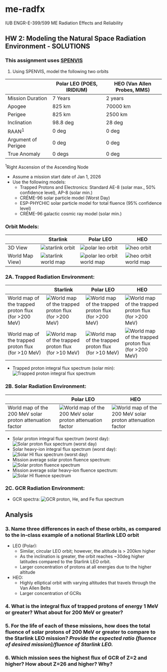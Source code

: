 # me-radfx
IUB ENGR-E-399/599 ME Radiation Effects and Reliability
##  HW 2: Modeling the Natural Space Radiation Environment - SOLUTIONS
### This assignment uses [SPENVIS](https://www.spenvis.oma.be)
1. Using SPENVIS, model the following two orbits

||Polar LEO (POES, IRIDIUM)|HEO (Van Allen Probes, MMS)|
|--|--|--|
|Mission Duration|7 Years|2 years|
|Apogee|825 km|70000 km|
|Perigee|825 km|2500 km|
|Inclination|98.8 deg|28 deg|
|RAAN<sup>1</sup>|0 deg|0 deg|
|Argument of Perigee|0 deg|0 deg|
|True Anomaly|0 degs|0 deg|

<sup>1</sup>Right Ascension of the Ascending Node


* Assume a mission start date of Jan 1, 2026
* Use the following models:
	- Trapped Protons and Electronics: Standard AE-8 (solar max., 50% confidence level), AP-8 (solar min.)
	- CRÉME-96 solar particle model (Worst Day)
	- ESP-PHYCHIC solar particle model for total fluence (95% confidence level)
	- CRÉME-96 galactic cosmic ray model (solar min.)

<!--- ## Polar LEO orbit (30 days): [polar leo orbit parameters](./HW_02_Solutions/P1A-orbit.html) -->

### Orbit Models:
||Starlink|Polar LEO|HEO|
|--|--|--|--|
|3D View|![starlink orbit](./HW_02_Solutions/P1ex-orbit.png)|![polar leo orbit](./HW_02_Solutions/P1A-orbit.png)|![heo orbit](./HW_02_Solutions/P1B-orbit.png)|
|World Map View)|![starlink world map](./HW_02_Solutions/P1ex-orbit_map.png)|![polar leo orbit world map](./HW_02_Solutions/P1A-orbit-worldmap.png)|![heo orbit world map](./HW_02_Solutions/P1B-orbit-worldmap.png)|

### 2A. Trapped Radiation Environment:
||Starlink|Polar LEO|HEO|
|--|--|--|--|
|World map of the trapped proton flux (for >200 MeV)|![World map of the trapped proton flux (for >200 MeV)](./HW_02_Solutions/P2ex-proton200MeV-worldmap.png)|![World map of the trapped proton flux (for >200 MeV)](./HW_02_Solutions/P2A-proton200MeV-worldmap.png)|![World map of the trapped proton flux (for >200 MeV)](./HW_02_Solutions/P2B-proton200MeV-worldmap.png)|
|World map of the trapped proton flux (for >10 MeV)|![World map of the trapped proton flux (for >10 MeV)](./HW_02_Solutions/P2ex-proton10MeV-worldmap.png)|![World map of the trapped proton flux (for >10 MeV)](./HW_02_Solutions/P2A-proton10MeV-worldmap.png)|![World map of the trapped proton flux (for >200 MeV)](./HW_02_Solutions/P2B-proton10MeV-worldmap.png)|

* Trapped proton integral flux spectrum (solar min): ![Trapped proton integral flux spectrum](./trapped_proton_integral_flux_loglog.png)

<!--- COMMENTED OUT ORIGINAL, RAW SPENVIS CHARTS
* Trapped proton spectra (solar min): [trapped particle fluxes](./trapped_proton_integral_flux_loglog.png)
	 * World map of the trapped proton flux (for >10 MeV): ![World map of the trapped proton flux (for >10 MeV)](./HW_02_Solutions/P2A-proton10MeV-worldmap.png)

	 * World map of the trapped proton flux (for >200 MeV): ![World map of the trapped proton flux (for >200 MeV)](./HW_02_Solutions/P2A-proton200MeV-worldmap.png)

	 * Trapped proton flux spectrum: ![Trapped proton flux spectrum (solar min)](./HW_02_Solutions/P2A-protonfluxp_spec.png)  -->

### 2B. Solar Radiation Environment:
||Polar LEO|HEO|
|--|--|--|
|World map of the 200 MeV solar proton attenuation factor|![World map of the 200 MeV solar proton attenuation factor](./HW_02_Solutions/P3A-proton_sepflare_map-200MeV.png)|![World map of the 200 MeV solar proton attenuation factor](./HW_02_Solutions/P3B-proton_sepflare_map-200MeV.png)|

* Solar proton integral flux spectrum (worst day): ![Solar proton flux spectrum (worst day)](./solar_proton_integral_flux_loglog.png)
* Solar heavy-ion integral flux spectrum (worst day): ![Solar HI flux spectrum (worst day)](./solar_hi_integral_flux_loglog.png)
* Mission average solar proton fluence spectrum: ![Solar proton fluence spectrum](./solar_proton_integral_fluence_loglog.png)
* Mission average solar heavy-ion fluence spectrum: ![Solar HI fluence spectrum](./solar_hi_integral_fluence_loglog.png)


<!--- COMMENTED OUT ORIGINAL, RAW SPENVIS CHARTS
* Solar particle spectra (worst day): [solar particle fluxes](./HW_02_Solutions/P3A-Solar-particle-fluxes.html), [solar particle fluence (95% confidence level)](./HW_02_Solutions/P3A-Solar-particle-fluences.html)
	
	* World map of the 200 MeV solar proton attenuation factor: ![World map of the 200 MeV solar proton attenuation factor](./HW_02_Solutions/P3A-proton_sepflare_map-200MeV.png)
	
	* Solar proton flux spectrum: ![Solar proton flux spectrum (worst day)](./HW_02_Solutions/P3A-Solar-particle-flux-spectra.png) 

	* Mission average solar proton fluence spectrum: ![Solar proton fluence spectrum](./HW_02_Solutions/P3A-proton-fluences.png)

	* Solar heavy ion flux spectrum for He: ![Solar heavy ion flux spectra for He](./HW_02_Solutions/P3A-flarei_specHe.png)

	* Mission average solar He fluence spectrum: ![Mission average solar He fluence spectrum](./HW_02_Solutions/P3A-SolarHe-fluences.png)

	* Solar heavy ion flux spectrum for Fe: ![Solar heavy ion flux spectra for Fe](./HW_02_Solutions/P3A-flarei_specFe.png)

	* Mission average solar Fe fluence spectrum: ![Mission average solar Fe fluence spectrum](./HW_02_Solutions/P3A-SolarFe-fluences.png) -->

### 2C. GCR Radiation Environment:
* GCR spectra: ![GCR proton, He, and Fe flux spectrum](./gcr_hi_integral_flux_loglog.png)


<!--- COMMENTED OUT ORIGINAL, RAW SPENVIS CHARTS
* GCR spectra: [GCR H Spectrum](./HW_02_Solutions/P4A-GCR.htm)
	* H flux spectrum: ![GCR heavy ion flux spectra for H](./HW_02_Solutions/P4A-GCR_H.png)
	* He flux spectrum: ![GCR heavy ion flux spectra for He](./HW_02_Solutions/P4A-GCR_He.png)
	* Fe flux spectrum: ![GCR heavy ion flux spectra for Fe](./HW_02_Solutions/P4A-GCR_Fe.png)
-->

<!--- COMMENTED OUT ORIGINAL, RAW SPENVIS CHARTS
## HEO orbit (30 days): [polar leo orbit parameters](./HW_02_Solutions/P1B-orbit.html)
### 1. Orbit Model:


### 2A. Trapped Radiation Environment:
* Trapped proton spectra (solar min): [trapped particle fluxes](./HW_02_Solutions/P2B-Trapped-particle-fluxes.html)
	* World map of the trapped proton flux (for >10 MeV): ![World map of the trapped proton flux (for >10 MeV)](./HW_02_Solutions/P2B-proton10MeV-worldmap.png)

	* World map of the trapped proton flux (for >200 MeV): ![World map of the trapped proton flux (for >200 MeV)](./HW_02_Solutions/P2B-proton200MeV-worldmap.png)

	* Trapped proton flux spectrum: ![Trapped proton flux spectrum (solar min)](./HW_02_Solutions/P2B-protonfluxp_spec.png) 

### 2B. Solar Radiation Environment:
* Solar particle spectra (worst day): [solar particle fluxes](./HW_02_Solutions/P3B-Solar-particle-fluxes.html), [solar particle fluence (95% confidence level)](./HW_02_Solutions/P3B-Solar-particle-fluences.html)
	
	* World map of the 200 MeV solar proton attenuation factor: ![World map of the 200 MeV solar proton attenuation factor](./HW_02_Solutions/P3B-proton_sepflare_map-200MeV.png)
	
	* Solar proton flux spectrum: ![Solar proton flux spectrum (worst day)](./HW_02_Solutions/P3B-Solar-particle-flux-spectra.png) 

	* Mission average solar proton fluence spectrum: ![Solar proton fluence spectrum](./HW_02_Solutions/P3B-proton-fluences.png)

	* Solar heavy ion flux spectrum for He: ![Solar heavy ion flux spectra for He](./HW_02_Solutions/P3B-flarei_specHe.png)

	* Mission average solar He fluence spectrum: ![Mission average solar He fluence spectrum](./HW_02_Solutions/P3B-SolarHe-fluences.png)

	* Solar heavy ion flux spectrum for Fe: ![Solar heavy ion flux spectra for Fe](./HW_02_Solutions/P3B-flarei_specFe.png)

	* Mission average solar Fe fluence spectrum: ![Mission average solar Fe fluence spectrum](./HW_02_Solutions/P3B-SolarFe-fluences.png)

### 2C. GCR Radiation Environment:

* GCR spectra: [GCR H Spectrum](./HW_02_Solutions/P4A-GCR.htm)
	* H flux spectrum: ![GCR heavy ion flux spectra for H](./HW_02_Solutions/P4B-GCR_H.png)
	* He flux spectrum: ![GCR heavy ion flux spectra for He](./HW_02_Solutions/P4B-GCR_He.png)
	* Fe flux spectrum: ![GCR heavy ion flux spectra for Fe](./HW_02_Solutions/P4B-GCR_Fe.png)
-->

## Analysis
### 3. Name three differences in each of these orbits, as compared to the in-class example of a notional Starlink LEO orbit
* LEO (Polar):
	- Similar,  circular LEO orbit; however, the altitude is > 200km higher
	- As the inclination is greater, the orbit reaches ~30deg higher latitudes compared to the Starlink LEO orbit.
	- Larger concentration of protons at all energies due to the higher altitude
* HEO:
	- Highly elliptical orbit with varying altitudes that travels through the Van Allen Belts
	- Larger concentration of GCRs


### 4. What is the integral flux of trapped protons of energy 1 MeV or greater?  What about for 200 MeV or greater?  
### 5. For the life of each of these missions, how does the total fluence of solar protons of 200 MeV or greater to compare to the Starlink LEO mission?  _Provide the expected ratio (fluence of desired mission)/fluence of Starlink LEO._
### 6. Which mission sees the highest flux of GCR of Z=2 and higher?  How about Z=26 and higher? Why?